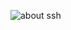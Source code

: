 ![about ssh](https://almagestorage.oss-us-west-1.aliyuncs.com/About%20ssh.JPG?Expires=1545031900&OSSAccessKeyId=TMP.AQFOCYy0ELEmgm85TNvkgVOXiNbsqQ7V49K9nHporZjIAB7lJVqvnsF9u6FSADAtAhQlrqN_CttJRo7wePoDVJ4496JecgIVAJ48JerWsnDMX6zjiXwenLIKo9eZ&Signature=W84Ur%2BZb3rz%2FelR74zymdI%2BGHVg%3D)